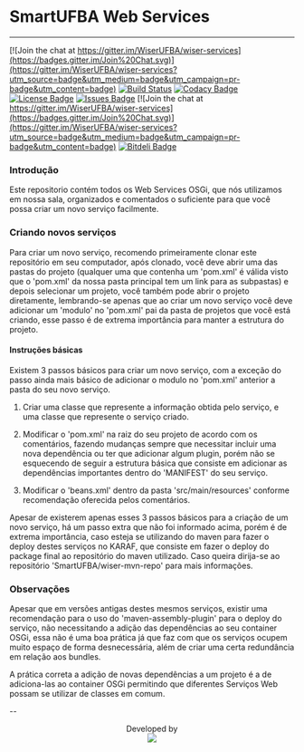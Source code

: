 # SmartUFBA Web Services
---

[![Join the chat at https://gitter.im/WiserUFBA/wiser-services](https://badges.gitter.im/Join%20Chat.svg)](https://gitter.im/WiserUFBA/wiser-services?utm_source=badge&utm_medium=badge&utm_campaign=pr-badge&utm_content=badge)
[![Build Status](https://travis-ci.org/WiserUFBA/wiser-services.svg?branch=master)](https://travis-ci.org/WiserUFBA/wiser-services)
[![Codacy Badge](https://api.codacy.com/project/badge/grade/97a3f6c612a44585bd3ac0fc3c1b9ef0)](https://www.codacy.com/app/oi_je/wiser-services)
[![License Badge](https://img.shields.io/github/license/wiserufba/wiser-services.svg)](https://github.com/WiserUFBA/wiser-services/blob/master/LICENSE)
[![Issues Badge](https://img.shields.io/github/issues/wiserufba/wiser-services.svg)](https://github.com/WiserUFBA/wiser-services/issues)
[![Join the chat at https://gitter.im/WiserUFBA/wiser-services](https://badges.gitter.im/Join%20Chat.svg)](https://gitter.im/WiserUFBA/wiser-services?utm_source=badge&utm_medium=badge&utm_campaign=pr-badge&utm_content=badge)
[![Bitdeli Badge](https://d2weczhvl823v0.cloudfront.net/WiserUFBA/wiser-services/trend.png)](https://bitdeli.com/free "Bitdeli Badge")

### Introdução

Este repositorio contém todos os Web Services OSGi, que nós utilizamos em nossa sala,
organizados e comentados o suficiente para que você possa criar um novo serviço facilmente.

### Criando novos serviços

Para criar um novo serviço, recomendo primeiramente clonar este repositório em seu computador,
após clonado, você deve abrir uma das pastas do projeto (qualquer uma que contenha um 'pom.xml'
é válida visto que o 'pom.xml' da nossa pasta principal tem um link para as subpastas) e
depois selecionar um projeto, você também pode abrir o projeto diretamente, lembrando-se apenas
que ao criar um novo serviço você deve adicionar um 'modulo' no 'pom.xml' pai da pasta de
projetos que você está criando, esse passo é de extrema importância para manter a estrutura do
projeto.

#### Instruções básicas

Existem 3 passos básicos para criar um novo serviço, com a exceção do passo ainda mais básico
de adicionar o modulo no 'pom.xml' anterior a pasta do seu novo serviço.

1. Criar uma classe que represente a informação obtida pelo serviço, e uma classe que represente
o serviço criado.

2. Modificar o 'pom.xml' na raiz do seu projeto de acordo com os comentários, fazendo mudanças
sempre que necessitar incluir uma nova dependência ou ter que adicionar algum plugin, porém não
se esquecendo de seguir a estrutura básica que consiste em adicionar as dependências importantes
dentro do 'MANIFEST' do seu serviço.

3. Modificar o 'beans.xml' dentro da pasta 'src/main/resources' conforme recomendação oferecida
pelos comentários.

Apesar de existerem apenas esses 3 passos básicos para a criação de um novo serviço, há um passo
extra que não foi informado acima, porém é de extrema importância, caso esteja se utilizando do
maven para fazer o deploy destes serviços no KARAF, que consiste em fazer o deploy do package
final ao repositório do maven utilizado. Caso queira dirija-se ao repositório
'SmartUFBA/wiser-mvn-repo' para mais informações.

### Observações

Apesar que em versões antigas destes mesmos serviços, existir uma recomendação para o uso do
'maven-assembly-plugin' para o deploy do serviço, não necessitando a adição das dependências ao
seu container OSGi, essa não é uma boa prática já que faz com que os serviços ocupem muito
espaço de forma desnecessária, além de criar uma certa redundância em relação aos bundles.

A prática correta a adição de novas dependências a um projeto é a de adiciona-las ao container
OSGi permitindo que diferentes Serviços Web possam se utilizar de classes em comum.



--
<p align="center">
	Developed by </br>
  <img src="https://wiki.dcc.ufba.br/pub/SmartUFBA/ProjectLogo/wiserufbalogo.jpg"/>
</p>
